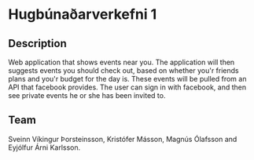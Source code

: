 # Hugbúnaðarverkefni 1

## Description
Web application that shows events near you. 
The application will then suggests events you should check out,
based on whether you'r friends plans and you'r budget for the day is. 
These events will be pulled from an API that facebook provides.
The user can sign in with facebook, and then see private events
he or she has been invited to. 

## Team
Sveinn Víkingur Þorsteinsson, Kristófer Másson, Magnús Ólafsson and Eyjólfur Árni Karlsson. 
